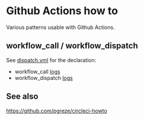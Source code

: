 # Github Actions how to

Various patterns usable with Github Actions.

## workflow_call / workflow_dispatch

See [dispatch.yml](.github/workflows/dispatch-args.yml) for the declaration:
- workflow_call [logs](https://github.com/pgreze/github-actions-howto/actions/runs/3709990301/jobs/6289106238)
- workflow_dispatch [logs](https://github.com/pgreze/github-actions-howto/actions/runs/3709991947/jobs/6289109355)

## See also

https://github.com/pgreze/circleci-howto
